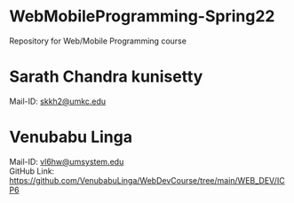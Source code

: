 # WebMobileProgramming-Spring22
Repository for Web/Mobile Programming course
# Sarath Chandra kunisetty
  Mail-ID: skkh2@umkc.edu
# Venubabu Linga
  Mail-ID: vl6hw@umsystem.edu  
  GitHub Link: https://github.com/VenubabuLinga/WebDevCourse/tree/main/WEB_DEV/ICP6
